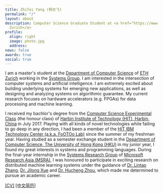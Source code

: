```yaml
---
title: Zhifei Yang (杨志飞)
permalink: "/"
layout: about
description: Computer Science Graduate Student at <a href="https://www.ethz.ch">ETH
  Zurich</a>
profile:
  align: right
  image: photo.jpg
  address: 
news: false
awards: true
social: true
---
```


I am a master's student at the <a target="_blank" href="https://www.inf.ethz.ch">Department of Computer Science</a> of <a target="_blank" href="https://www.ethz.ch">ETH Zurich</a> working in the <a target="_blank" href="https://www.systems.ethz.ch">Systems Group</a>. 
I am interested in the intersection of computer systems and artificial intelligence. I am extremely excited about building underlying systems for emerging new applications, as well as designing and analyzing systems on algorithmic guarantee. My current research focuses on hardware accelerators (e.g. FPGAs) for data processing and machine learning.

I received my bachlor's degree from the <a target="_blank" href="http://honors.hit.edu.cn">Computer Science Experimental Class</a> (the honour class) of <a target="_blank" href="http://en.hit.edu.cn">Harbin Institute of Technology (HIT), Harbin, China</a> in July 2017. 
Playing with all kinds of novel technologies while failing to go deep in any direction, I had been a member of the <a target="_blank" href="https://github.com/footoo">HIT IBM Technology Center (a.k.a. FoOTOo Lab)</a> since the summer of my freshman year.
Having studied as a semester exchange student in the <a target="_blank" href="http://www.cs.hku.hk">Department of Computer Science, The University of Hong Kong (HKU)</a> in my junior year, I found my great interests in systems and programming languages.
During the final-year internship in the <a target="_blank" href="https://www.microsoft.com/en-us/research/group/systems-research-group-asia/">Systems Research Group</a> of <a target="_blank" href="https://www.microsoft.com/en-us/research/lab/microsoft-research-asia/">Microsoft Research Asia (MSRA)</a>, I was honoured to participate in exciting research on distributed machine learning systems under the guidance of <a target="_blank" href="https://www.microsoft.com/en-us/research/people/lintaoz/">Dr. Lintao Zhang</a>, <a target="_blank" href="http://net.pku.edu.cn/~xjl/">Dr. Jilong Xue</a> and <a target="_blank" href="https://www.microsoft.com/en-us/research/people/huzho/">Dr. Hucheng Zhou</a>, which made me determined to pursue an academic career.

<a target="_blank" href="files/cv.pdf">[CV]</a>
<a target="_blank" href="files/cv_zh.pdf" title="Chinese CV">[中文简历]</a>
